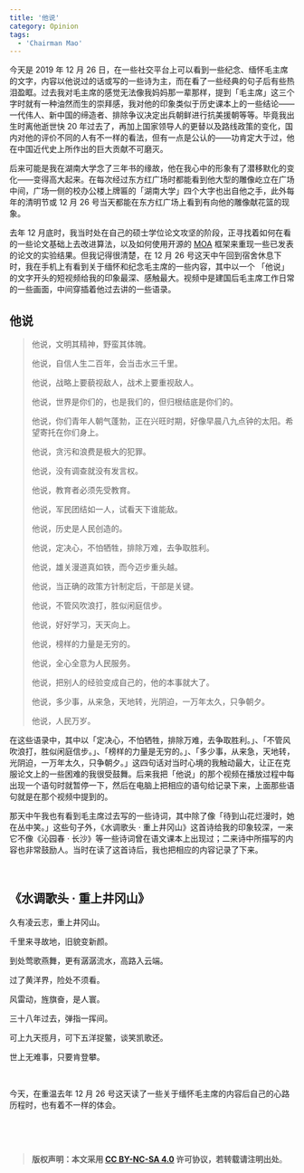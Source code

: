 ```yaml
---
title: '他说'
category: Opinion
tags: 
  - 'Chairman Mao'
---
```


今天是 2019 年 12 月 26 日，在一些社交平台上可以看到一些纪念、缅怀毛主席的文字，内容以他说过的话或写的一些诗为主，而在看了一些经典的句子后有些热泪盈眶。过去我对毛主席的感觉无法像我妈妈那一辈那样，提到「毛主席」这三个字时就有一种油然而生的崇拜感，我对他的印象类似于历史课本上的一些结论——一代伟人、新中国的缔造者、排除争议决定出兵朝鲜进行抗美援朝等等。毕竟我出生时离他逝世快 20 年过去了，再加上国家领导人的更替以及路线政策的变化，国内对他的评价不同的人有不一样的看法，但有一点是公认的——功肯定大于过，他在中国近代史上所作出的巨大贡献不可磨灭。

<!-- more -->

后来可能是我在湖南大学念了三年书的缘故，他在我心中的形象有了潜移默化的变化——变得高大起来。在每次经过东方红广场时都能看到他大型的雕像屹立在广场中间，广场一侧的校办公楼上牌匾的「湖南大学」四个大字也出自他之手，此外每年的清明节或 12 月 26 号当天都能在东方红广场上看到有向他的雕像献花篮的现象。

去年 12 月底时，我当时处在自己的硕士学位论文攻坚的阶段，正寻找着如何在看的一些论文基础上去改进算法，以及如何使用开源的 [MOA](https://moa.cms.waikato.ac.nz/) 框架来重现一些已发表的论文的实验结果。但我记得很清楚，在 12 月 26 号这天中午回到宿舍休息下时，我在手机上有看到关于缅怀和纪念毛主席的一些内容，其中以一个 「他说」的文字开头的短视频给我的印象最深、感触最大。视频中是建国后毛主席工作日常的一些画面，中间穿插着他过去讲的一些语录。

## 他说

> 他说，文明其精神，野蛮其体魄。
>
> 他说，自信人生二百年，会当击水三千里。
>
> 他说，战略上要藐视敌人，战术上要重视敌人。
>
> 他说，世界是你们的，也是我们的，但归根结底是你们的。
>
> 他说，你们青年人朝气蓬勃，正在兴旺时期，好像早晨八九点钟的太阳。希望寄托在你们身上。
>
> 他说，贪污和浪费是极大的犯罪。
>
> 他说，没有调查就没有发言权。
>
> 他说，教育者必须先受教育。
>
> 他说，军民团结如一人，试看天下谁能敌。
>
> 他说，历史是人民创造的。
>
> 他说，定决心，不怕牺牲，排除万难，去争取胜利。
>
> 他说，雄关漫道真如铁，而今迈步重头越。
>
> 他说，当正确的政策方针制定后，干部是关键。
>
> 他说，不管风吹浪打，胜似闲庭信步。
>
> 他说，好好学习，天天向上。
>
> 他说，榜样的力量是无穷的。
>
> 他说，全心全意为人民服务。
>
> 他说，把别人的经验变成自己的，他的本事就大了。
>
> 他说，多少事，从来急，天地转，光阴迫，一万年太久，只争朝夕。
>
> 他说，人民万岁。

在这些语录中，其中以「定决心，不怕牺牲，排除万难，去争取胜利。」、「不管风吹浪打，胜似闲庭信步。」、「榜样的力量是无穷的。」、「多少事，从来急，天地转，光阴迫，一万年太久，只争朝夕。」这四句话对当时心境的我触动最大，让正在克服论文上的一些困难的我很受鼓舞。后来我把「他说」的那个视频在播放过程中每出现一个语句时就暂停一下，然后在电脑上把相应的语句给记录下来，上面那些语句就是在那个视频中提到的。

那天中午我也有看到毛主席过去写的一些诗词，其中除了像「待到山花烂漫时，她在丛中笑。」这些句子外，《水调歌头 · 重上井冈山》这首诗给我的印象较深，一来它不像《沁园春 · 长沙》等一些诗词曾在语文课本上出现过；二来诗中所描写的内容也非常鼓励人。当时在读了这首诗后，我也把相应的内容记录了下来。

&nbsp;

## 《水调歌头 · 重上井冈山》

久有凌云志，重上井冈山。

千里来寻故地，旧貌变新颜。

到处莺歌燕舞，更有潺潺流水，高路入云端。

过了黄洋界，险处不须看。

风雷动，旌旗奋，是人寰。

三十八年过去，弹指一挥间。

可上九天揽月，可下五洋捉鳖，谈笑凯歌还。

世上无难事，只要肯登攀。

&nbsp;

今天，在重温去年 12 月 26 号这天读了一些关于缅怀毛主席的内容后自己的心路历程时，也有着不一样的体会。

&nbsp;

&nbsp;

> **版权声明：本文采用 [CC BY-NC-SA 4.0](https://creativecommons.org/licenses/by-nc-sa/4.0/deed.zh) 许可协议，若转载请注明出处**。